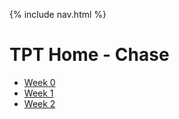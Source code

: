 {% include nav.html %}

# TPT Home - Chase

- [Week 0](testprep/week0)
- [Week 1](testprep/week1)
- [Week 2](testprep/week2)
